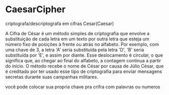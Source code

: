 # CaesarCipher
criptografa/descriptografa em cifras Cesar(Caesar)

A Cifra de César é um método simples de criptografia que envolve a substituição de cada letra em um texto por outra letra que esteja um número fixo de posições à frente ou atrás no alfabeto. Por exemplo, com uma chave de 3, a letra 'A' seria substituída pela letra 'D', 'B' seria substituída por 'E', e assim por diante. Esse deslocamento é circular, o que significa que, ao chegar ao final do alfabeto, a contagem continua a partir do início. O método recebe o nome de César por causa de Júlio César, que é creditado por ter usado esse tipo de criptografia para enviar mensagens secretas durante suas campanhas militares.

você pode colocar sua propria chave pra crifra com palavras ou numeros
